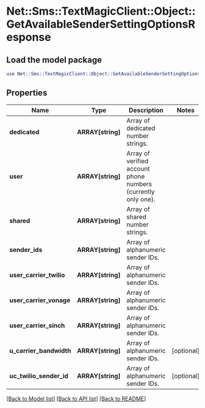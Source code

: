 # Net::Sms::TextMagicClient::Object::GetAvailableSenderSettingOptionsResponse

## Load the model package
```perl
use Net::Sms::TextMagicClient::Object::GetAvailableSenderSettingOptionsResponse;
```

## Properties
Name | Type | Description | Notes
------------ | ------------- | ------------- | -------------
**dedicated** | **ARRAY[string]** | Array of dedicated number strings. | 
**user** | **ARRAY[string]** | Array of verified account phone numbers (currently only one). | 
**shared** | **ARRAY[string]** | Array of shared number strings. | 
**sender_ids** | **ARRAY[string]** | Array of alphanumeric sender IDs. | 
**user_carrier_twilio** | **ARRAY[string]** | Array of alphanumeric sender IDs. | 
**user_carrier_vonage** | **ARRAY[string]** | Array of alphanumeric sender IDs. | 
**user_carrier_sinch** | **ARRAY[string]** | Array of alphanumeric sender IDs. | 
**u_carrier_bandwidth** | **ARRAY[string]** | Array of alphanumeric sender IDs. | [optional] 
**uc_twilio_sender_id** | **ARRAY[string]** | Array of alphanumeric sender IDs. | [optional] 

[[Back to Model list]](../README.md#documentation-for-models) [[Back to API list]](../README.md#documentation-for-api-endpoints) [[Back to README]](../README.md)


